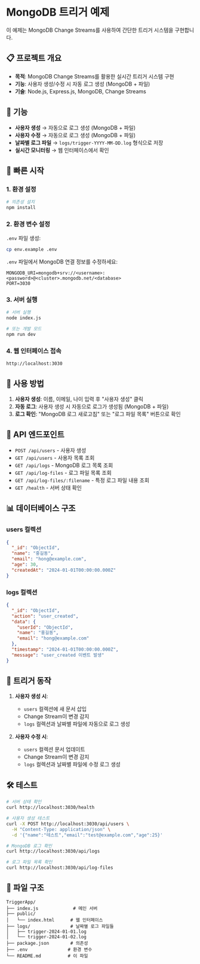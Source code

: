 # MongoDB 트리거 예제

이 예제는 MongoDB Change Streams를 사용하여 간단한 트리거 시스템을 구현합니다.

## 📋 프로젝트 개요

- **목적**: MongoDB Change Streams를 활용한 실시간 트리거 시스템 구현
- **기능**: 사용자 생성/수정 시 자동 로그 생성 (MongoDB + 파일)
- **기술**: Node.js, Express.js, MongoDB, Change Streams

## 🎯 기능

- **사용자 생성** → 자동으로 로그 생성 (MongoDB + 파일)
- **사용자 수정** → 자동으로 로그 생성 (MongoDB + 파일)
- **날짜별 로그 파일** → `logs/trigger-YYYY-MM-DD.log` 형식으로 저장
- **실시간 모니터링** → 웹 인터페이스에서 확인

## 🚀 빠른 시작

### 1. 환경 설정

```bash
# 의존성 설치
npm install
```

### 2. 환경 변수 설정

`.env` 파일 생성:
```bash
cp env.example .env
```

`.env` 파일에서 MongoDB 연결 정보를 수정하세요:
```env
MONGODB_URI=mongodb+srv://<username>:<password>@<cluster>.mongodb.net/<database>
PORT=3030
```

### 3. 서버 실행

```bash
# 서버 실행
node index.js

# 또는 개발 모드
npm run dev
```

### 4. 웹 인터페이스 접속

```
http://localhost:3030
```

## 📝 사용 방법

1. **사용자 생성**: 이름, 이메일, 나이 입력 후 "사용자 생성" 클릭
2. **자동 로그**: 사용자 생성 시 자동으로 로그가 생성됨 (MongoDB + 파일)
3. **로그 확인**: "MongoDB 로그 새로고침" 또는 "로그 파일 목록" 버튼으로 확인

## 🔧 API 엔드포인트

- `POST /api/users` - 사용자 생성
- `GET /api/users` - 사용자 목록 조회
- `GET /api/logs` - MongoDB 로그 목록 조회
- `GET /api/log-files` - 로그 파일 목록 조회
- `GET /api/log-files/:filename` - 특정 로그 파일 내용 조회
- `GET /health` - 서버 상태 확인

## 📊 데이터베이스 구조

### users 컬렉션
```json
{
  "_id": "ObjectId",
  "name": "홍길동",
  "email": "hong@example.com",
  "age": 30,
  "createdAt": "2024-01-01T00:00:00.000Z"
}
```

### logs 컬렉션
```json
{
  "_id": "ObjectId",
  "action": "user_created",
  "data": {
    "userId": "ObjectId",
    "name": "홍길동",
    "email": "hong@example.com"
  },
  "timestamp": "2024-01-01T00:00:00.000Z",
  "message": "user_created 이벤트 발생"
}
```

## 🎯 트리거 동작

1. **사용자 생성 시**:
   - `users` 컬렉션에 새 문서 삽입
   - Change Stream이 변경 감지
   - `logs` 컬렉션과 날짜별 파일에 자동으로 로그 생성

2. **사용자 수정 시**:
   - `users` 컬렉션 문서 업데이트
   - Change Stream이 변경 감지
   - `logs` 컬렉션과 날짜별 파일에 수정 로그 생성

## 🛠️ 테스트

```bash
# 서버 상태 확인
curl http://localhost:3030/health

# 사용자 생성 테스트
curl -X POST http://localhost:3030/api/users \
  -H "Content-Type: application/json" \
  -d '{"name":"테스트","email":"test@example.com","age":25}'

# MongoDB 로그 확인
curl http://localhost:3030/api/logs

# 로그 파일 목록 확인
curl http://localhost:3030/api/log-files
```

## 📁 파일 구조

```
TriggerApp/
├── index.js             # 메인 서버
├── public/
│   └── index.html      # 웹 인터페이스
├── logs/               # 날짜별 로그 파일들
│   ├── trigger-2024-01-01.log
│   └── trigger-2024-01-02.log
├── package.json        # 의존성
├── .env               # 환경 변수
└── README.md          # 이 파일
```


